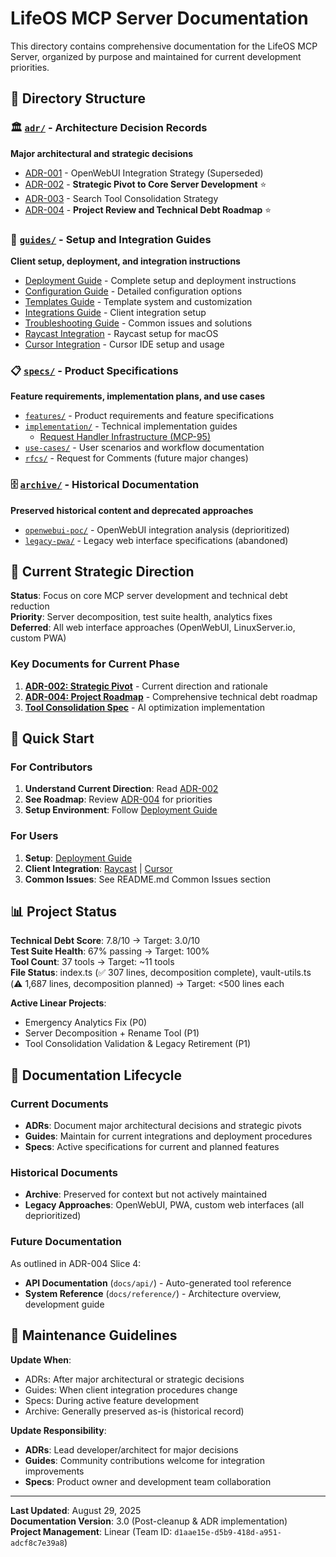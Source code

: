 # LifeOS MCP Server Documentation

This directory contains comprehensive documentation for the LifeOS MCP Server, organized by purpose and maintained for current development priorities.

## 📁 Directory Structure

### 🏛️ [`adr/`](./adr/) - Architecture Decision Records

**Major architectural and strategic decisions**

- [ADR-001](./adr/001-openwebui-integration-strategy.md) - OpenWebUI Integration Strategy (Superseded)
- [ADR-002](./adr/002-strategic-pivot-to-core-server.md) - **Strategic Pivot to Core Server Development** ⭐
- [ADR-003](./adr/003-search-tool-consolidation-fallback-strategy.md) - Search Tool Consolidation Strategy
- [ADR-004](./adr/004-project-review-roadmap-2025.md) - **Project Review and Technical Debt Roadmap** ⭐

### 📖 [`guides/`](./guides/) - Setup and Integration Guides

**Client setup, deployment, and integration instructions**

- [Deployment Guide](./guides/DEPLOYMENT-GUIDE.md) - Complete setup and deployment instructions
- [Configuration Guide](./guides/CONFIGURATION.md) - Detailed configuration options
- [Templates Guide](./guides/TEMPLATES.md) - Template system and customization
- [Integrations Guide](./guides/INTEGRATIONS.md) - Client integration setup
- [Troubleshooting Guide](./guides/TROUBLESHOOTING.md) - Common issues and solutions
- [Raycast Integration](./guides/RAYCAST-INTEGRATION.md) - Raycast setup for macOS
- [Cursor Integration](./guides/CURSOR-IDE-INTEGRATION.md) - Cursor IDE setup and usage

### 📋 [`specs/`](./specs/) - Product Specifications

**Feature requirements, implementation plans, and use cases**

- [`features/`](./specs/features/) - Product requirements and feature specifications
- [`implementation/`](./specs/implementation/) - Technical implementation guides
  - [Request Handler Infrastructure (MCP-95)](./specs/implementation/request-handler-infrastructure.md)
- [`use-cases/`](./specs/use-cases/) - User scenarios and workflow documentation
- [`rfcs/`](./specs/rfcs/) - Request for Comments (future major changes)

### 🗄️ [`archive/`](./archive/) - Historical Documentation

**Preserved historical content and deprecated approaches**

- [`openwebui-poc/`](./archive/openwebui-poc/) - OpenWebUI integration analysis (deprioritized)
- [`legacy-pwa/`](./archive/legacy-pwa/) - Legacy web interface specifications (abandoned)

## 🎯 Current Strategic Direction

**Status**: Focus on core MCP server development and technical debt reduction  
**Priority**: Server decomposition, test suite health, analytics fixes  
**Deferred**: All web interface approaches (OpenWebUI, LinuxServer.io, custom PWA)

### Key Documents for Current Phase

1. **[ADR-002: Strategic Pivot](./adr/002-strategic-pivot-to-core-server.md)** - Current direction and rationale
2. **[ADR-004: Project Roadmap](./adr/004-project-review-roadmap-2025.md)** - Comprehensive technical debt roadmap
3. **[Tool Consolidation Spec](./specs/features/tool-consolidation-optimization.md)** - AI optimization implementation

## 🚀 Quick Start

### For Contributors

1. **Understand Current Direction**: Read [ADR-002](./adr/002-strategic-pivot-to-core-server.md)
2. **See Roadmap**: Review [ADR-004](./adr/004-project-review-roadmap-2025.md) for priorities
3. **Setup Environment**: Follow [Deployment Guide](./guides/DEPLOYMENT-GUIDE.md)

### For Users

1. **Setup**: [Deployment Guide](./guides/DEPLOYMENT-GUIDE.md)
2. **Client Integration**: [Raycast](./guides/RAYCAST-INTEGRATION.md) | [Cursor](./guides/CURSOR-IDE-INTEGRATION.md)
3. **Common Issues**: See README.md Common Issues section

## 📊 Project Status

**Technical Debt Score**: 7.8/10 → Target: 3.0/10  
**Test Suite Health**: 67% passing → Target: 100%  
**Tool Count**: 37 tools → Target: ~11 tools  
**File Status**: index.ts (✅ 307 lines, decomposition complete), vault-utils.ts (⚠️ 1,687 lines, decomposition planned) → Target: <500 lines each

**Active Linear Projects**:

- Emergency Analytics Fix (P0)
- Server Decomposition + Rename Tool (P1)
- Tool Consolidation Validation & Legacy Retirement (P1)

## 🔄 Documentation Lifecycle

### Current Documents

- **ADRs**: Document major architectural decisions and strategic pivots
- **Guides**: Maintain for current integrations and deployment procedures
- **Specs**: Active specifications for current and planned features

### Historical Documents

- **Archive**: Preserved for context but not actively maintained
- **Legacy Approaches**: OpenWebUI, PWA, custom web interfaces (all deprioritized)

### Future Documentation

As outlined in ADR-004 Slice 4:

- **API Documentation** (`docs/api/`) - Auto-generated tool reference
- **System Reference** (`docs/reference/`) - Architecture overview, development guide

## 📝 Maintenance Guidelines

**Update When**:

- ADRs: After major architectural or strategic decisions
- Guides: When client integration procedures change  
- Specs: During active feature development
- Archive: Generally preserved as-is (historical record)

**Update Responsibility**:

- **ADRs**: Lead developer/architect for major decisions
- **Guides**: Community contributions welcome for integration improvements
- **Specs**: Product owner and development team collaboration

---

**Last Updated**: August 29, 2025  
**Documentation Version**: 3.0 (Post-cleanup & ADR implementation)  
**Project Management**: Linear (Team ID: `d1aae15e-d5b9-418d-a951-adcf8c7e39a8`)
